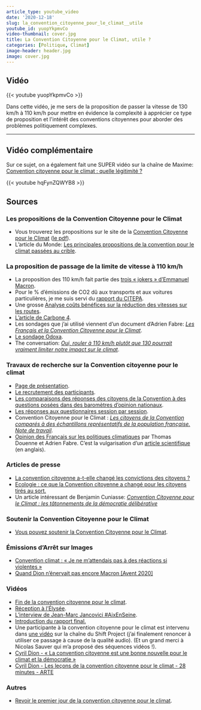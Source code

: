 ```yaml
---
article_type: youtube_video
date: '2020-12-18'
slug: la_convention_citoyenne_pour_le_climat__utile
youtube_id: yuopYkpmvCo
video-thumbnail: cover.jpg
title: La Convention Citoyenne pour le Climat, utile ?
categories: [Politique, Climat]
image-header: header.jpg
image: cover.jpg
---
```


## Vidéo

{{< youtube yuopYkpmvCo >}}

Dans cette vidéo, je me sers de la proposition de passer la vitesse de
130 km/h à 110 km/h pour mettre en évidence la complexité à apprécier ce
type de proposition et l'intérêt des conventions citoyennes pour aborder
des problèmes politiquement complexes.


<hr>

## Vidéo complémentaire 

Sur ce sujet, on a également fait une SUPER vidéo sur la chaîne de Maxime: [Convention citoyenne pour le climat : quelle légitimité ?](https://www.youtube.com/watch?v=hqFynZQWYB8&feature=youtu.be)

{{< youtube hqFynZQWYB8 >}}

## Sources

### Les propositions de la Convention Citoyenne pour le Climat

- Vous trouverez les propositions sur le site de la [Convention Citoyenne pour le Climat](https://propositions.conventioncitoyennepourleclimat.fr/) ([le pdf](https://propositions.conventioncitoyennepourleclimat.fr/pdf/ccc-rapport-final.pdf)).
- L’article du Monde: [Les principales propositions de la convention pour le climat passées au crible](https://www.lemonde.fr/les-decodeurs/article/2020/07/13/transport-logement-alimentation-les-principales-propositions-de-la-convention-pour-le-climat-passees-au-crible_6046071_4355770.html).

### La proposition de passage de la limite de vitesse à 110 km/h

- La proposition des 110 km/h fait partie des [trois « jokers » d’Emmanuel Macron](https://www.youtube.com/watch?v=gK26ubhbk_E).
- Pour le % d’émissions de CO2 dû aux transports et aux voitures particulières, je me suis servi du [rapport du CITEPA](https://www.citepa.org/wp-content/uploads/Citepa_Rapport-Secten_ed2020_v1_09072020.pdf).
- Une grosse [Analyse coûts bénéfices sur la réduction des vitesses sur les routes](https://www.ecologie.gouv.fr/sites/default/files/Th%C3%A9ma%20-%20R%C3%A9duction%20des%20vitesses%20sur%20les%20routes.pdf).
- [L’article de Carbone 4](http://www.carbone4.com/decryptage-110-kmh-autoroute/?fbclid=IwAR3maQfPD12D-4zGduKSz8me8VBQ9IyHtFQRdIy4P74GWSaNtwGQqID8qkE).
- Les sondages que j’ai utilisé viennent d’un document d’Adrien Fabre: [_Les Français et la Convention Citoyenne pour le Climat_](http://adrien-fabre.com/Documents/Les%20Fran%C3%A7ais%20et%20la%20CCC.pdf?fbclid=IwAR0wFfd4Q3fNVadSH9AbB1d7sopU14SaFZNtccAUh2WeHB23f21bgH5Shcc).
- [Le sondage Odoxa](http://www.odoxa.fr/sondage/mesures-de-convention-citoyenne-seduisent-francais-a-lexception-notable-110-km-h/).
- The conversation: _[Oui, rouler à 110 km/h plutôt que 130 pourrait vraiment limiter notre impact sur le climat](https://theconversation.com/oui-rouler-a-110-km-h-plutot-que-130-pourrait-vraiment-limiter-notre-impact-sur-le-climat-144605)_.


### Travaux de recherche sur la Convention citoyenne pour le climat

- [Page de présentation](https://www.participation-et-democratie.fr/donnees-de-recherche-sur-la-convention-citoyenne-pour-le-climat).
- [Le recrutement des participants](https://www.participation-et-democratie.fr/le-recrutement-et-les-caracteristiques-sociodemographiques-des-150-citoyens-de-la-convention).
- [Les comparaisons des réponses des citoyens de la Convention à des questions posées dans des baromètres d’opinion nationaux](https://www.participation-et-democratie.fr/comparaison-des-reponses-des-citoyens-de-la-convention-citoyenne-pour-le-climat-a-des-questions).
- [Les réponses aux questionnaires session par session](https://www.participation-et-democratie.fr/donnees-de-recherche-sur-la-convention-citoyenne-pour-le-climat-par-session).
- Convention Citoyenne pour le Climat : _[Les citoyens de la Convention comparés à des échantillons représentatifs de la population française. Note de travail](https://halshs.archives-ouvertes.fr/halshs-02919695/document)_.
- [Opinion des Français sur les politiques climatiques](http://www.cepremap.fr/depot/2019/11/docweb1906.pdf) par Thomas Douenne et Adrien Fabre. C’est la vulgarisation d’un [article scientifique](https://www.sciencedirect.com/science/article/abs/pii/S0921800919310705) (en anglais).

### Articles de presse

- [La convention citoyenne a-t-elle changé les convictions des citoyens ?](https://www.20minutes.fr/planete/2714551-20200209-climat-convention-citoyenne-change-convictions-150-membres)  
- [Ecologie : ce que la Convention citoyenne a changé pour les citoyens tirés au sort.](https://www.francetvinfo.fr/monde/environnement/convention-citoyenne-sur-le-climat/ecologie-ce-que-la-convention-citoyenne-a-change-pour-les-citoyens-tires-au-sort_4082349.html)
- Un article intéressant de Benjamin Cuniasse: _[Convention Citoyenne pour le Climat : les tâtonnements de la démocratie délibérative](https://documentcloud.adobe.com/link/track?uri=urn%3Aaaid%3Ascds%3AUS%3Ab52eeddc-3b23-47bd-8a2d-e17b6577281d)_

### Soutenir la Convention Citoyenne pour le Climat

- [Vous pouvez soutenir la Convention Citoyenne pour le Climat](https://soutenonslaconvention.fr/).

### Émissions d’Arrêt sur Images

- [Convention climat : « Je ne m’attendais pas à des réactions si violentes »](https://www.arretsurimages.net/emissions/arret-sur-images/convention-climat-je-ne-mattendais-pas-a-des-reactions-si-violentes)  
- [Quand Dion n’énervait pas encore Macron \[Avent 2020\]](https://www.arretsurimages.net/emissions/arret-sur-images/cyril-dion-et-le-climat-je-suis-la-pour-claquer-la-porte-si-necessaire)

### Vidéos

- [Fin de la convention citoyenne pour le climat](https://www.youtube.com/watch?t=9118&v=EIw_nzy-doA&feature=youtu.be).
- [Réception à l’Élysée](https://www.youtube.com/watch?t=705&v=KTla0F1nCMg&feature=youtu.be).
- [L’interview de Jean-Marc Jancovici #AixEnSeine](https://www.youtube.com/watch?v=ZsMSF0l9kyM).
- [Introduction du rapport final.](https://www.youtube.com/watch?t=6841&v=EIw_nzy-doA&feature=youtu.be)
- Une participante à la convention citoyenne pour le climat est intervenu dans [une vidéo](https://www.youtube.com/watch?v=5SKD7xSDa0s&feature=youtu.be&t=6213) sur la chaîne du Shift Project (j’ai finalement renoncer à utiliser ce passage à cause de la qualité audio).
(Et un grand merci à Nicolas Sauver qui m’a proposé des séquences vidéos !).
- [Cyril Dion - « La convention citoyenne est une bonne nouvelle pour le climat et la démocratie »](https://www.youtube.com/watch?t=21&v=NVoBc29RvNM&feature=youtu.be)
- [Cyril Dion - Les leçons de la convention citoyenne pour le climat - 28 minutes - ARTE](https://www.youtube.com/watch?t=123&v=5GherUk01o0&feature=youtu.be)

### Autres

- [Revoir le premier jour de la convention citoyenne pour le climat](https://www.youtube.com/watch?v=SIyoEGizt8M&feature=youtu.be&t=3022).
